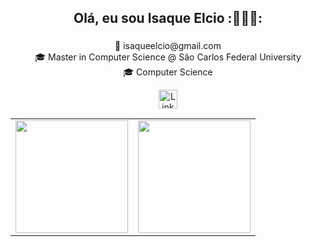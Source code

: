 <h2 align="center">Olá, eu sou Isaque Elcio :👨🏽‍💻:</h2>

<h3 align="center"></h3>
<p align="center">
📧 isaqueelcio@gmail.com
<br>
🎓 Master in Computer Science @ São Carlos Federal University
<br>
🎓 Computer Science
<br>
</p>
<p align="center">
  <a href="https://www.linkedin.com/in/isaque-elcio-souza/">
    <img src="https://img.shields.io/badge/-Linkedin-0077B5?style=flat-square&logo=Linkedin&logoColor=white" alt="Linkedin" height="30px"/>
  </a>
</p>

<center>
  <table>
    <tr>
        <td><img height="180em" src="https://github-readme-stats.vercel.app/api?username=isaqueelcio&show_icons=true&theme=tokyonight"/></td>
        <td><img height="180em" src="https://github-readme-stats.vercel.app/api/top-langs/?username=isaqueelcio&layout=compact&theme=tokyonight"/></td>
    </tr>  
  </table>
</center>
<!--
<h3 align="center">Languages and Tools</h3>

<p align="center">

  <a href="https://www.python.org/" target="_blank"> <img align="left" src="https://raw.githubusercontent.com/rahul-jha98/README_icons/main/language_and_tools/square/python/python.svg" alt="python" height="42px"/> </a> 

  <a href="https://pandas.pydata.org/" target="_blank"> <img align="left" src="https://raw.githubusercontent.com/valohai/ml-logos/master/pandas.svg" alt="pandas" height="42px"/> </a> 

  <a href="https://numpy.org/" target="_blank"> <img align="left" src="https://raw.githubusercontent.com/valohai/ml-logos/master/numpy-low-res.svg" alt="numpy" height="42px"/> </a> 

  <a href="https://scipy.org/" target="_blank"> <img align="left" src="https://raw.githubusercontent.com/valohai/ml-logos/master/scipy.svg" alt="scipy" height="42px"/> </a> 

  <a href="https://matplotlib.org/" target="_blank"> <img align="left" src="https://raw.githubusercontent.com/valohai/ml-logos/master/matplotlib.svg" alt="matplotlib" height="42px"/> </a> 
  

  <a href="https://www.tensorflow.org" target="_blank"> <img align="left" src="https://raw.githubusercontent.com/rahul-jha98/github_readme_icons/main/language_and_tools/square/tensorflow/tensorflow.svg" alt="tensorflow" height="42px"/> </a> 

  <a href="https://keras.io/" target="_blank"> <img src="https://raw.githubusercontent.com/valohai/ml-logos/master/keras.svg" align="left" alt="keras" height='42px'/> </a>

  <a href="https://pytorch.org/" target="_blank"> <img align="left" src="https://raw.githubusercontent.com/rahul-jha98/github_readme_icons/main/language_and_tools/square/pytorch/pytorch.svg" alt="pytorch" height="42px"/> </a> 

  <a href="https://git-scm.com/" target="_blank"> <img src="https://raw.githubusercontent.com/rahul-jha98/github_readme_icons/main/language_and_tools/square/git-scm/git-scm.svg" align="left" alt="git" height='42px'/> </a>

  <a href="https://kafka.apache.org/" target="_blank"> <img src="https://raw.githubusercontent.com/rahul-jha98/README_icons/main/language_and_tools/square/kaafka/kaafka.svg" align="left" alt="git" height='42px'/> </a>

  <a href="https://hadoop.apache.org/" target="_blank"> <img src="https://raw.githubusercontent.com/rahul-jha98/README_icons/main/language_and_tools/square/hadoop/hadoop.svg" align="left" alt="hadoop" height='42px'/> </a>

  <a href="https://www.docker.com/" target="_blank"> <img src="https://raw.githubusercontent.com/rahul-jha98/README_icons/main/language_and_tools/square/docker/docker.svg" align="left" alt="docker" height='42px'/> </a>

  <a href="https://www.gnu.org/software/bash/" target="_blank"> <img src="https://raw.githubusercontent.com/rahul-jha98/README_icons/main/language_and_tools/square/bash/bash-colored.svg" align="left" alt="bash" height='42px'/> </a>

  <a href="https://scikit-learn.org/stable/" target="_blank"> <img src="https://raw.githubusercontent.com/scikit-learn/scikit-learn/main/doc/logos/scikit-learn-logo.svg" align="left" alt="scikit" height='42px'/> </a>
  
  <a href="https://spark.apache.org/" target="_blank"> <img src="https://raw.githubusercontent.com/valohai/ml-logos/master/spark.svg" align="left" alt="spark" height='35px'/> </a>
   
  <a href="https://www.postgresql.org/" target="_blank"> <img src="https://user-images.githubusercontent.com/206748/47260428-c1313300-d4bb-11e8-97a6-f52538951811.png" align="left" alt="postgresql" height='42px'/> </a>
-->
  


</p>

<br>



